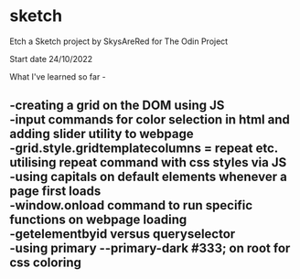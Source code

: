 # sketch

Etch a Sketch project by SkysAreRed for The Odin Project

Start date 24/10/2022


What I've learned so far - 

-creating a grid on the DOM using JS  
-input commands for color selection in html and adding slider utility to webpage  
-grid.style.gridtemplatecolumns = repeat etc. utilising repeat command with css styles via JS  
-using capitals on default elements whenever a page first loads   
-window.onload command to run specific functions on webpage loading  
-getelementbyid versus queryselector  
-using primary --primary-dark #333; on root for css coloring  
-